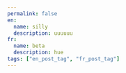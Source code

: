 ```yaml
---
permalink: false
en:
  name: silly
  description: uuuuuu
fr:
  name: beta
  description: hue
tags: ["en_post_tag", "fr_post_tag"]
---
```


